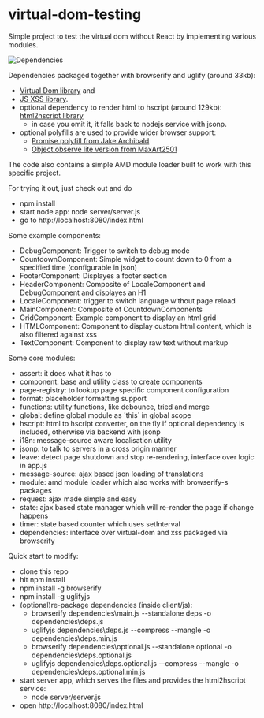 # virtual-dom-testing

Simple project to test the virtual dom without React by implementing various modules.

![Dependencies](https://david-dm.org/khaliy/virtual-dom-testing.svg)

Dependencies packaged together with browserify and uglify (around 33kb):
- [Virtual Dom library](https://github.com/Matt-Esch/virtual-dom) and
- [JS XSS library](https://github.com/leizongmin/js-xss).
- optional dependency to render html to hscript (around 129kb): [html2hscript library](https://github.com/twilson63/html2hscript)
    - in case you omit it, it falls back to nodejs service with jsonp.
- optional polyfills are used to provide wider browser support:
    - [Promise polyfill from Jake Archibald](https://github.com/jakearchibald/es6-promise)
    - [Object.observe lite version from MaxArt2501](https://github.com/MaxArt2501/object-observe)

The code also contains a simple AMD module loader built to work with this specific project.

For trying it out, just check out and do
- npm install
- start node app: node server/server.js
- go to http://localhost:8080/index.html

Some example components:
- DebugComponent: Trigger to switch to debug mode
- CountdownComponent: Simple widget to count down to 0 from a specified time (configurable in json)
- FooterComponent: Displayes a footer section
- HeaderComponent: Composite of LocaleComponent and DebugComponent and displayes an H1
- LocaleComponent: trigger to switch language without page reload
- MainComponent: Composite of CountdownComponents
- GridComponent: Example component to display an html grid
- HTMLComponent: Component to display custom html content, which is also filtered against xss
- TextComponent: Component to display raw text without markup

Some core modules:
- assert: it does what it has to
- component: base and utility class to create components
- page-registry: to lookup page specific component configuration
- format: placeholder formatting support
- functions: utility functions, like debounce, tried and merge
- global: define global module as ´this´ in global scope
- hscript: html to hscript converter, on the fly if optional dependency is included, otherwise via backend with jsonp
- i18n: message-source aware localisation utility
- jsonp: to talk to servers in a cross origin manner
- leave: detect page shutdown and stop re-rendering, interface over logic in app.js
- message-source: ajax based json loading of translations
- module: amd module loader which also works with browserify-s packages
- request: ajax made simple and easy
- state: ajax based state manager which will re-render the page if change happens
- timer: state based counter which uses setInterval
- dependencies: interface over virtual-dom and xss packaged via browserify

Quick start to modify:
- clone this repo
- hit npm install
- npm install -g browserify
- npm install -g uglifyjs
- (optional)re-package dependencies (inside client/js):
    - browserify dependencies\main.js --standalone deps -o dependencies\deps.js
    - uglifyjs dependencies\deps.js --compress --mangle -o dependencies\deps.min.js
    - browserify dependencies\optional.js --standalone optional -o dependencies\deps.optional.js
    - uglifyjs dependencies\deps.optional.js --compress --mangle -o dependencies\deps.optional.min.js
- start server app, which serves the files and provides the html2hscript service:
    - node server/server.js
- open http://localhost:8080/index.html
